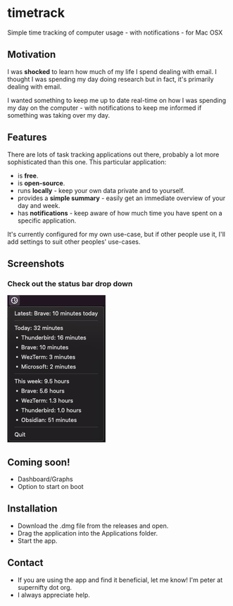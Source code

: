 # timetrack
Simple time tracking of computer usage - with notifications - for Mac OSX

## Motivation
I was __shocked__ to learn how much of my life I spend dealing with email. I thought I was spending my day doing research but in fact, it's primarily dealing with email.

I wanted something to keep me up to date real-time on how I was spending my day on the computer - with notifications to keep me informed if something was taking over my day.

## Features

There are lots of task tracking applications out there, probably a lot more sophisticated than this one. This particular application:
* is **free**.
* is **open-source**.
* runs **locally** - keep your own data private and to yourself.
* provides a **simple summary** - easily get an immediate overview of your day and week.
* has **notifications** - keep aware of how much time you have spent on a specific application.

It's currently configured for my own use-case, but if other people use it, I'll add settings to suit other peoples' use-cases.

## Screenshots

### Check out the status bar drop down

<p>
  <img src="assets/screenshot-1.png" alt="time tracker status bar">
</p>

## Coming soon!
* Dashboard/Graphs
* Option to start on boot

## Installation
* Download the .dmg file from the releases and open.
* Drag the application into the Applications folder.
* Start the app.

## Contact
* If you are using the app and find it beneficial, let me know! I'm peter at supernifty dot org.
* I always appreciate help. 

